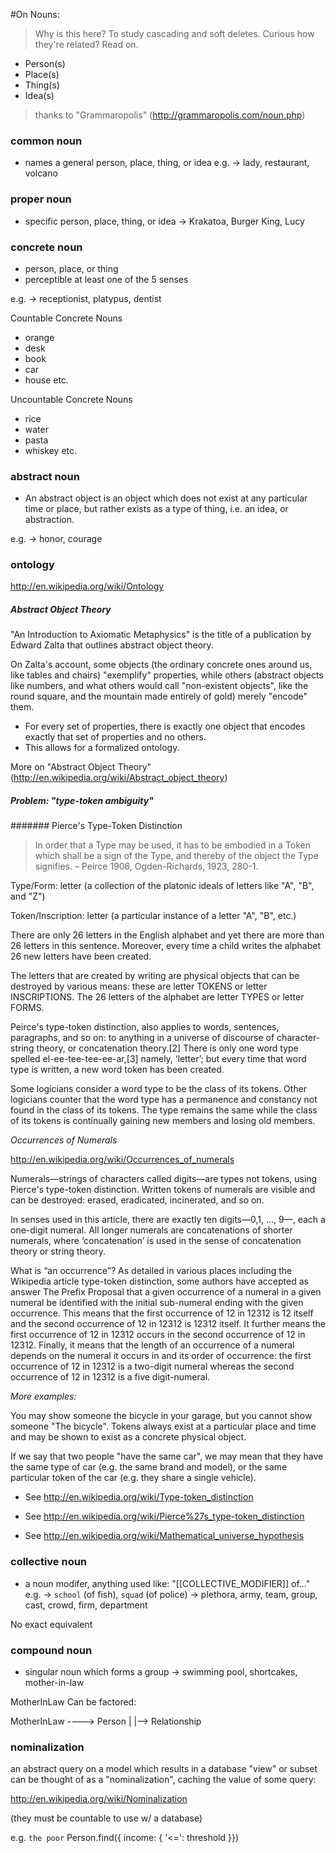 #On Nouns:

> Why is this here?  To study cascading and soft deletes.
> Curious how they're related?  Read on.



+ Person(s)
+ Place(s)
+ Thing(s)
+ Idea(s)

> thanks to "Grammaropolis" (http://grammaropolis.com/noun.php)




### common noun
  - names a general person, place, thing, or idea
  e.g. -> lady, restaurant, volcano






### proper noun
  - specific person, place, thing, or idea
  -> Krakatoa, Burger King, Lucy






### concrete noun
  - person, place, or thing
  - perceptible at least one of the 5 senses

  e.g. -> receptionist, platypus, dentist




  Countable Concrete Nouns
  + orange
  + desk
  + book
  + car
  + house
  etc.

  Uncountable Concrete Nouns
  + rice
  + water
  + pasta
  + whiskey
  etc.







### abstract noun
  - An abstract object is an object which does not exist at any particular time or place, but rather exists as a type of thing, i.e. an idea, or abstraction.
  
  e.g. -> honor, courage




### ontology


http://en.wikipedia.org/wiki/Ontology


##### Abstract Object Theory

"An Introduction to Axiomatic Metaphysics" is the title of a publication by Edward Zalta that outlines abstract object theory.

On Zalta's account, some objects (the ordinary concrete ones around us, like tables and chairs) "exemplify" properties, while others (abstract objects like numbers, and what others would call "non-existent objects", like the round square, and the mountain made entirely of gold) merely "encode" them.

  - For every set of properties, there is exactly one object that encodes exactly that set of properties and no others.
  - This allows for a formalized ontology.

More on "Abstract Object Theory"   (http://en.wikipedia.org/wiki/Abstract_object_theory)



##### Problem: "type-token ambiguity"



####### Pierce's Type-Token Distinction

> In order that a Type may be used, it has to be embodied in a Token which shall be a sign of the Type, and thereby of the object the Type signifies.
> – Peirce 1906, Ogden-Richards, 1923, 280-1.

Type/Form:   letter
(a collection of the platonic ideals of letters like "A", "B", and "Z")

Token/Inscription:  letter
(a particular instance of a letter "A", "B", etc.)

There are only 26 letters in the English alphabet and yet there are more than 26 letters in this sentence. Moreover, every time a child writes the alphabet 26 new letters have been created.

The letters that are created by writing are physical objects that can be destroyed by various means: these are letter TOKENS or letter INSCRIPTIONS. The 26 letters of the alphabet are letter TYPES or letter FORMS.



Peirce's type-token distinction, also applies to words, sentences, paragraphs, and so on: to anything in a universe of discourse of character-string theory, or concatenation theory.[2] There is only one word type spelled el-ee-tee-tee-ee-ar,[3] namely, ‘letter’; but every time that word type is written, a new word token has been created.

Some logicians consider a word type to be the class of its tokens. Other logicians counter that the word type has a permanence and constancy not found in the class of its tokens. The type remains the same while the class of its tokens is continually gaining new members and losing old members.



*Occurrences of Numerals*

http://en.wikipedia.org/wiki/Occurrences_of_numerals

Numerals—strings of characters called digits—are types not tokens, using Pierce's type-token distinction. Written tokens of numerals are visible and can be destroyed: erased, eradicated, incinerated, and so on.

In senses used in this article, there are exactly ten digits—0,1, …, 9—, each a one-digit numeral.  All longer numerals are concatenations of shorter numerals, where ‘concatenation’ is used in the sense of concatenation theory or string theory.

What is “an occurrence”? As detailed in various places including the Wikipedia article type-token distinction, some authors have accepted as answer The Prefix Proposal that a given occurrence of a numeral in a given numeral be identified with the initial sub-numeral ending with the given occurrence. This means that the first occurrence of 12 in 12312 is 12 itself and the second occurrence of 12 in 12312 is 12312 itself. It further means the first occurrence of 12 in 12312 occurs in the second occurrence of 12 in 12312. Finally, it means that the length of an occurrence of a numeral depends on the numeral it occurs in and its order of occurrence: the first occurrence of 12 in 12312 is a two-digit numeral whereas the second occurrence of 12 in 12312 is a five digit-numeral.



*More examples:*

You may show someone the bicycle in your garage, but you cannot show someone "The bicycle". Tokens always exist at a particular place and time and may be shown to exist as a concrete physical object.

If we say that two people "have the same car", we may mean that they have the same type of car (e.g. the same brand and model), or the same particular token of the car (e.g. they share a single vehicle).


  - See http://en.wikipedia.org/wiki/Type-token_distinction

  - See http://en.wikipedia.org/wiki/Pierce%27s_type-token_distinction
  - See http://en.wikipedia.org/wiki/Mathematical_universe_hypothesis
  









### collective noun
  - a noun modifer, anything used like:
        "[[COLLECTIVE_MODIFIER]] of..."
  e.g. -> `school` (of fish), `squad` (of police)
       -> plethora, army, team, group, cast, crowd, firm, department


No exact equivalent




### compound noun
  - singular noun which forms a group
  -> swimming pool, shortcakes, mother-in-law



MotherInLaw
Can be factored:

MotherInLaw ----> Person
             |
             |--> Relationship




### nominalization

an abstract query on a model which results in a database "view" or subset can be thought of as a "nominalization", caching the value of some query:

http://en.wikipedia.org/wiki/Nominalization

(they must be countable to use w/ a database)

e.g.
`the poor`
Person.find({ income: { '<=': threshold }})




